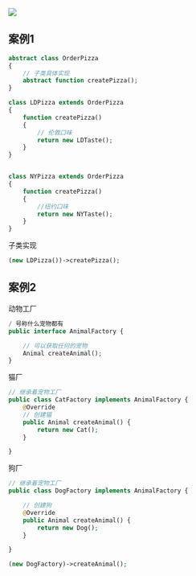 ![](https://youpaiyun.zongqilive.cn/image/006tKfTcly1g0dmwmy1g3j32240qujxu.jpg)

## 案例1

```php
abstract class OrderPizza
{
    // 子类具体实现
    abstract function createPizza();
}
```

```php
class LDPizza extends OrderPizza
{
    function createPizza()
    {
        // 伦敦口味
        return new LDTaste();
    }
}
```

```php

class NYPizza extends OrderPizza
{
    function createPizza()
    {
        //纽约口味
        return new NYTaste();
    }
}
```



子类实现

```php
(new LDPizza())->createPizza();

```



## 案例2

动物工厂

```php
/ 号称什么宠物都有
public interface AnimalFactory {

    // 可以获取任何的宠物
    Animal createAnimal();
}
```

猫厂

```php
// 继承着宠物工厂
public class CatFactory implements AnimalFactory {
    @Override
    // 创建猫
    public Animal createAnimal() {
        return new Cat();
    }

}
```

狗厂

```php
// 继承着宠物工厂
public class DogFactory implements AnimalFactory {

    // 创建狗
    @Override
    public Animal createAnimal() {
        return new Dog();
    }

}
```

```php
(new DogFactory)->createAnimal();
```


